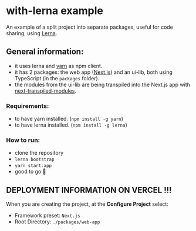 # with-lerna example
An example of a split project into separate packages, useful for code sharing, using [Lerna](https://github.com/lerna/lerna).

## General information:
- it uses lerna  and [yarn](https://www.npmjs.com/package/yarn) as npm client.
- it has 2 packages: the web app ([Next.js](https://nextjs.org/)) and an ui-lib, both using TypeScript (in the `packages` folder).
- the modules from the ui-lib are being transpiled into the Next.js app with [next-transpiled-modules](https://www.npmjs.com/package/next-transpile-modules).

### Requirements:
- to have yarn installed. (`npm install -g yarn`)
- to have lerna installed. (`npm install -g lerna`)

### How to run:
- clone the repository
- `lerna bootstrap`
- `yarn start:app`
- good to go 🤪

## DEPLOYMENT INFORMATION ON VERCEL !!!
When you are creating the project, at the **Configure Project** select:
- Framework preset: `Next.js`
- Root Directory: `./packages/web-app`